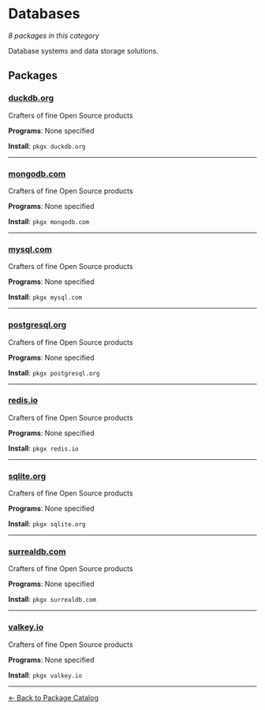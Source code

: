 # Databases

*8 packages in this category*

Database systems and data storage solutions.

## Packages

### [duckdb.org](../packages/duckdborg.md)

Crafters of fine Open Source products

**Programs**: None specified

**Install**: `pkgx duckdb.org`

---

### [mongodb.com](../packages/mongodbcom.md)

Crafters of fine Open Source products

**Programs**: None specified

**Install**: `pkgx mongodb.com`

---

### [mysql.com](../packages/mysqlcom.md)

Crafters of fine Open Source products

**Programs**: None specified

**Install**: `pkgx mysql.com`

---

### [postgresql.org](../packages/postgresqlorg.md)

Crafters of fine Open Source products

**Programs**: None specified

**Install**: `pkgx postgresql.org`

---

### [redis.io](../packages/redisio.md)

Crafters of fine Open Source products

**Programs**: None specified

**Install**: `pkgx redis.io`

---

### [sqlite.org](../packages/sqliteorg.md)

Crafters of fine Open Source products

**Programs**: None specified

**Install**: `pkgx sqlite.org`

---

### [surrealdb.com](../packages/surrealdbcom.md)

Crafters of fine Open Source products

**Programs**: None specified

**Install**: `pkgx surrealdb.com`

---

### [valkey.io](../packages/valkeyio.md)

Crafters of fine Open Source products

**Programs**: None specified

**Install**: `pkgx valkey.io`

---

[← Back to Package Catalog](../package-catalog.md)
